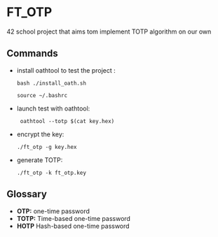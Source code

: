 # FT_OTP

42 school project that aims tom implement TOTP algorithm on our own

## Commands

 - install oathtool to test the project :

    ```bash ./install_oath.sh```

    ```source ~/.bashrc```
    
 - launch test with oathtool:

    ``` oathtool --totp $(cat key.hex)``` 
    
 - encrypt the key:

    ```./ft_otp -g key.hex```
    
 - generate TOTP:
 
   ```./ft_otp -k ft_otp.key```

## Glossary

 - **OTP:**  one-time password
 - **TOTP:** Time-based one-time password
 - **HOTP** Hash-based one-time password
